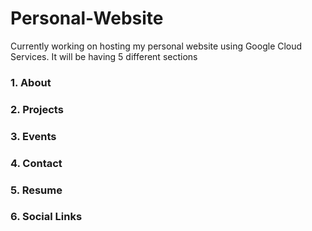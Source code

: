 # Personal-Website
Currently working on hosting my personal website using Google Cloud Services. It will be having 5 different sections

### 1. About
### 2. Projects
### 3. Events
### 4. Contact
### 5. Resume
### 6. Social Links